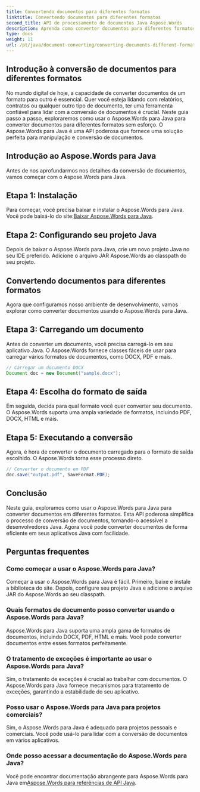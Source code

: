 ```yaml
---
title: Convertendo documentos para diferentes formatos
linktitle: Convertendo documentos para diferentes formatos
second_title: API de processamento de documentos Java Aspose.Words
description: Aprenda como converter documentos para diferentes formatos usando Aspose.Words para Java. Guia passo a passo para conversão eficiente de documentos.
type: docs
weight: 11
url: /pt/java/document-converting/converting-documents-different-formats/
---
```


## Introdução à conversão de documentos para diferentes formatos

No mundo digital de hoje, a capacidade de converter documentos de um formato para outro é essencial. Quer você esteja lidando com relatórios, contratos ou qualquer outro tipo de documento, ter uma ferramenta confiável para lidar com a conversão de documentos é crucial. Neste guia passo a passo, exploraremos como usar o Aspose.Words para Java para converter documentos para diferentes formatos sem esforço. O Aspose.Words para Java é uma API poderosa que fornece uma solução perfeita para manipulação e conversão de documentos.

## Introdução ao Aspose.Words para Java

Antes de nos aprofundarmos nos detalhes da conversão de documentos, vamos começar com o Aspose.Words para Java.

## Etapa 1: Instalação

 Para começar, você precisa baixar e instalar o Aspose.Words para Java. Você pode baixá-lo do site:[Baixar Aspose.Words para Java](https://releases.aspose.com/words/java/).

## Etapa 2: Configurando seu projeto Java

Depois de baixar o Aspose.Words para Java, crie um novo projeto Java no seu IDE preferido. Adicione o arquivo JAR Aspose.Words ao classpath do seu projeto.

## Convertendo documentos para diferentes formatos

Agora que configuramos nosso ambiente de desenvolvimento, vamos explorar como converter documentos usando o Aspose.Words para Java.

## Etapa 3: Carregando um documento

Antes de converter um documento, você precisa carregá-lo em seu aplicativo Java. O Aspose.Words fornece classes fáceis de usar para carregar vários formatos de documentos, como DOCX, PDF e mais.

```java
// Carregar um documento DOCX
Document doc = new Document("sample.docx");
```

## Etapa 4: Escolha do formato de saída

Em seguida, decida para qual formato você quer converter seu documento. O Aspose.Words suporta uma ampla variedade de formatos, incluindo PDF, DOCX, HTML e mais.

## Etapa 5: Executando a conversão

Agora, é hora de converter o documento carregado para o formato de saída escolhido. O Aspose.Words torna esse processo direto.

```java
// Converter o documento em PDF
doc.save("output.pdf", SaveFormat.PDF);
```

## Conclusão

Neste guia, exploramos como usar o Aspose.Words para Java para converter documentos em diferentes formatos. Esta API poderosa simplifica o processo de conversão de documentos, tornando-o acessível a desenvolvedores Java. Agora você pode converter documentos de forma eficiente em seus aplicativos Java com facilidade.

## Perguntas frequentes

### Como começar a usar o Aspose.Words para Java?

Começar a usar o Aspose.Words para Java é fácil. Primeiro, baixe e instale a biblioteca do site. Depois, configure seu projeto Java e adicione o arquivo JAR do Aspose.Words ao seu classpath.

### Quais formatos de documento posso converter usando o Aspose.Words para Java?

Aspose.Words para Java suporta uma ampla gama de formatos de documentos, incluindo DOCX, PDF, HTML e mais. Você pode converter documentos entre esses formatos perfeitamente.

### O tratamento de exceções é importante ao usar o Aspose.Words para Java?

Sim, o tratamento de exceções é crucial ao trabalhar com documentos. O Aspose.Words para Java fornece mecanismos para tratamento de exceções, garantindo a estabilidade do seu aplicativo.

### Posso usar o Aspose.Words para Java para projetos comerciais?

Sim, o Aspose.Words para Java é adequado para projetos pessoais e comerciais. Você pode usá-lo para lidar com a conversão de documentos em vários aplicativos.

### Onde posso acessar a documentação do Aspose.Words para Java?

 Você pode encontrar documentação abrangente para Aspose.Words para Java em[Aspose.Words para referências de API Java](https://reference.aspose.com/words/java/).